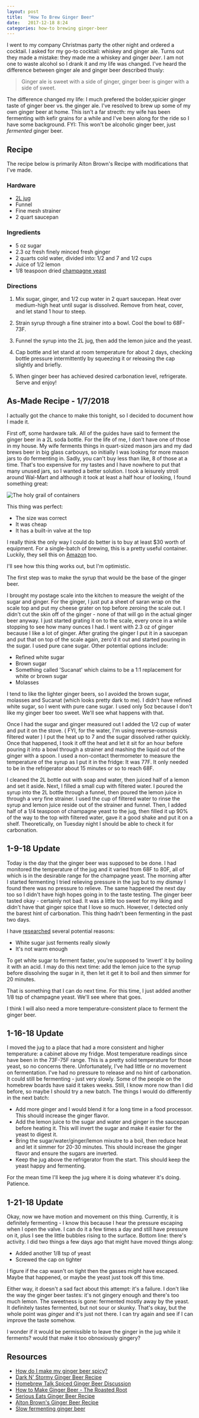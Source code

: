 ```yaml
---
layout: post
title:  "How To Brew Ginger Beer"
date:   2017-12-18 8:24
categories: how-to brewing ginger-beer
---
```


I went to my company Christmas party the other night and ordered a cocktail. I asked for my go-to cocktail: whiskey and ginger ale. Turns out they made a mistake: they made me a whiskey and ginger *beer*. I am not one to waste alcohol so I drank it and my life was changed. I've heard the difference between ginger ale and ginger beer described thusly:

> Ginger ale is sweet with a side of ginger, ginger beer is ginger with a side of sweet.

The difference changed my life: I much prefered the bolder,spicier ginger taste of ginger beer vs. the ginger ale. I've resolved to brew up some of my own ginger beer at home. This isn't a far strecth: my wife has been fermenting with kefir grains for a while and I've been along for the ride so I have some background. FYI: This won't be alcoholic ginger beer, just *fermented* ginger beer. 

## Recipe ##

The recipe below is primarily Alton Brown's Recipe with modifications that I've made.

### Hardware ###

* [2L jug](http://amzn.to/2CTdVUh)
* Funnel
* Fine mesh strainer
* 2 quart saucepan

### Ingredients ###

* 5 oz sugar
* 2.3 oz fresh finely minced fresh ginger
* 2 quarts cold water, divided into: 1/2 and 7 and 1/2 cups
* Juice of 1/2 lemon
* 1/8 teaspoon dried [champagne yeast](http://amzn.to/2zjUDVa)

### Directions ###

1. Mix sugar, ginger, and 1/2 cup water in 2 quart saucepan. Heat over medium-high heat until sugar is dissolved. Remove from heat, cover, and let stand 1 hour to steep.

2. Strain syrup through a fine strainer into a bowl. Cool the bowl to 68F-73F. 

3. Funnel the syrup into the 2L jug, then add the lemon juice and the yeast.

4. Cap bottle and let stand at room temperature for about 2 days, checking bottle pressure intermittently by squeezing it or releasing the cap slightly and briefly.

5. When ginger beer has achieved desired carbonation level, refrigerate. Serve and enjoy!

## As-Made Recipe - 1/7/2018 ##

I actually got the chance to make this tonight, so I decided to document how I made it.

First off, some hardware talk. All of the guides have said to ferment the ginger beer in a 2L soda bottle. For the life of me, I don't have one of those in my house. My wife ferments things in quart-sized mason jars and my dad brews beer in big glass carbouys, so initially I was looking for more mason jars to do fermenting in. Sadly, you can't buy less than like, 8 of those at a time. That's too expensive for my tastes and I have nowhere to put that many unused jars, so I wanted a better solution. I took a leisurely stroll around Wal-Mart and although it took at least a half hour of looking, I found something great:

![The holy grail of containers]({{site.basepath}}/img/IMG_20180107_203559023.jpg)

This thing was perfect:

* The size was correct
* It was cheap
* It has a built-in valve at the top 

I really think the only way I could do better is to buy at least $30 worth of equipment. For a single-batch of brewing, this is a pretty useful container. Luckily, they sell this on [Amazon](http://amzn.to/2CTdVUh) too.

I'll see how this thing works out, but I'm optimistic.

The first step was to make the syrup that would be the base of the ginger beer.

I brought my postage scale into the kitchen to measure the weight of the sugar and ginger. For the ginger, I just put a sheet of saran wrap on the scale top and put my cheese grater on top before zeroing the scale out.  I didn't cut the skin off of the ginger - none of that will go in the actual ginger beer anyway. I just started grating it on to the scale, every once in a while stopping to see how many ounces I had. I went with 2.3 oz of ginger because I like a lot of ginger. After grating the ginger I put it in a saucepan and put that on top of the scale again, zero'd it out and started pouring in the sugar. I used pure cane sugar. Other potential options include:

* Refined white sugar
* Brown sugar
* Something called 'Sucanat' which claims to be a 1:1 replacement for white or brown sugar
* Molasses

I tend to like the lighter ginger beers, so I avoided the brown sugar, molasses and Sucanat (which looks pretty dark to me). I didn't have refined white sugar, so I went with pure cane sugar. I used only 5oz because I don't like my ginger beer too sweet. We'll see what happens with that. 

Once I had the sugar and ginger measured out I added the 1/2 cup of water and put it on the stove. ( FYI, for the water, I'm using reverse-osmosis filtered water ) I put the heat up to 7 and the sugar dissolved rather quickly. Once that happened, I took it off the heat and let it sit for an hour before pouring it into a bowl through a strainer and mashing the liquid out of the ginger with a spoon. I used a non-contact thermometer to measure the temperature of the syrup as I put it in the fridge: It was 77F. It only needed to be in the refrigerator about 15 minutes or so to reach 68F. 

I cleaned the 2L bottle out with soap and water, then juiced half of a lemon and set it aside. Next, I filled a small cup with filtered water. I poured the syrup into the 2L bottle through a funnel, then poured the lemon juice in through a very fine strainer. I used the cup of filtered water to rinse the syrup and lemon juice reside out of the strainer and funnel. Then, I added half of a 1/4 teaspoon of champagne yeast to the jug, then filled it up 90% of the way to the top with filtered water, gave it a good shake and put it on a shelf. Theoretically, on Tuesday night I should be able to check it for carbonation.

## 1-9-18 Update ##

Today is the day that the ginger beer was supposed to be done. I had monitored the temperature of the jug and it varied from 68F to 80F, all of which is in the desirable range for the champagne yeast. The morning after I started fermenting I tried relieving pressure in the jug but to my dismay I found there was no pressure to relieve. The same happened the next day too so I didn't have high hopes going in to the taste testing.
The ginger beer tasted okay - certainly not bad. It was a little too sweet for my liking and didn't have that ginger spice that I love so much. However, I detected only the barest hint of carbonation. This thing hadn't been fermenting in the past two days. 

I have [researched](https://www.homebrewtalk.com/forum/threads/help-ginger-ale-fermenting-slow.211632/) several potential reasons:

* White sugar just ferments really slowly
* It's not warm enough

To get white sugar to ferment faster, you're supposed to 'invert' it by boiling it with an acid. I may do this next time: add the lemon juice to the syrup before dissolving the sugar in it, then let it get it to boil and then simmer for 20 minutes.

That is something that I can do next time. For this time, I just added another 1/8 tsp of champagne yeast. We'll see where that goes.

I think I will also need a more temperature-consistent place to ferment the ginger beer.

## 1-16-18 Update ##

I moved the jug to a place that had a more consistent and higher temperature: a cabinet above my fridge. Most temperature readings since have been in the 73F-75F range. This is a pretty solid temperature for those yeast, so no concerns there. Unfortunately, I've had little or no movement on fermentation. I've had no pressure to release and no hint of carbonation. It could still be fermenting - just very slowly. Some of the people on the homebrew boards have said it takes weeks. Still, I know more now than I did before, so maybe I should try a new batch. The things I would do differently in the next batch:

* Add more ginger and I would blend it for a long time in a food processor. This should increase the ginger flavor.
* Add the lemon juice to the sugar and water and ginger in the saucepan before heating it. This will invert the sugar and make it easier for the yeast to digest it.
* Bring the sugar/water/ginger/lemon mixutre to a boil, then reduce heat and let it simmer for 20-30 minutes. This should increase the ginger flavor and ensure the sugars are inverted.
* Keep the jug above the refrigerator from the start. This should keep the yeast happy and fermenting.

For the mean time I'll keep the jug where it is doing whatever it's doing. Patience.

## 1-21-18 Update ##

Okay, now we have motion and movement on this thing. Currently, it is definitely fermenting - I know this because I hear the pressure escaping when I open the valve. I can do it a few times a day and still have pressure on it, plus I see the little bubbles rising to the surface. Bottom line: there's activity. I did two things a few days ago that might have moved things along:

* Added another 1/8 tsp of yeast
* Screwed the cap on tighter

I figure if the cap wasn't on tight then the gasses might have escaped. Maybe that happened, or maybe the yeast just took off this time. 

Either way, it doesn't a sad fact about this attempt: it's a failure. I don't like the way the ginger beer tastes: it's not gingery enough and there's too much lemon. The sweetness is gone: fermented mostly away by the yeast. It definitely tastes fermented, but not sour or skunky. That's okay, but the whole point was *ginger* and it's just not there. I can try again and see if I can improve the taste somehow. 

I wonder if it would be permissible to leave the ginger in the jug while it ferments? would that make it too obnoxiously gingery?

## Resources ##

* [How do I make my ginger beer spicy?](https://homebrew.stackexchange.com/q/7713)
* [ Dark N' Stormy Ginger Beer Recipe](http://www.foodrepublic.com/2014/05/13/d-i-y-dark-n-stormy-how-to-make-homemade-ginger-beer/)
* [Homebrew Talk Spiced Ginger Beer Discussion](https://www.homebrewtalk.com/forum/threads/spiced-ginger-beer.72301/)
* [How to Make Ginger Beer - The Roasted Root](https://www.theroastedroot.net/how-to-make-ginger-beer/)
* [Serious Eats Ginger Beer Recipe](http://www.seriouseats.com/recipes/2012/01/homebrewing-recipe-how-to-brew-ginger-beer-at-home.html)
* [Alton Brown's Ginger Beer Recipe](http://www.foodnetwork.com/recipes/alton-brown/ginger-ale-recipe-1944722)
* [Slow fermenting ginger beer](https://www.homebrewtalk.com/forum/threads/help-ginger-ale-fermenting-slow.211632/)

